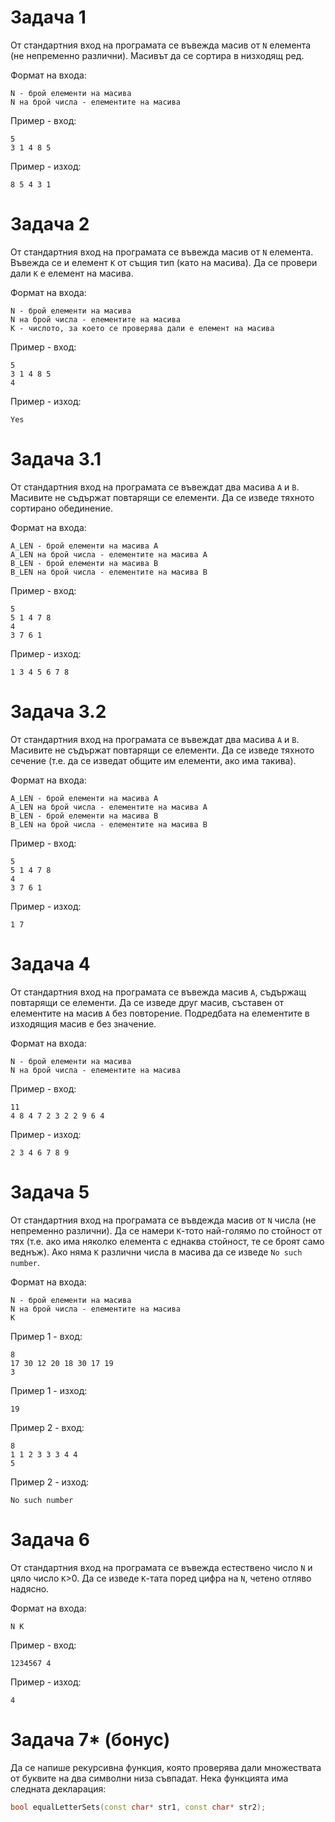 # Задача 1
От стандартния вход на програмата се въвежда масив от `N` елемента (не непременно различни). Масивът да се сортира в низходящ ред.

Формат на входа:
```
N - брой елементи на масива
N на брой числа - елементите на масива
```

Пример - вход:
```
5
3 1 4 8 5
```
Пример - изход:
```
8 5 4 3 1
```

# Задача 2
От стандартния вход на програмата се въвежда масив от `N` елемента. Въвежда се и елемент `K` от същия тип (като на масива). Да се провери дали `K` е елемент на масива.

Формат на входа:
```
N - брой елементи на масива
N на брой числа - елементите на масива
K - числото, за което се проверява дали е елемент на масива
```

Пример - вход:
```
5
3 1 4 8 5
4
```
Пример - изход:
```
Yes
```

# Задача 3.1
От стандартния вход на програмата се въвеждат два масива `A` и `B`. Масивите не съдържат повтарящи се елементи. Да се изведе тяхното сортирано обединение.

Формат на входа:
```
A_LEN - брой елементи на масива A
A_LEN на брой числа - елементите на масива A
B_LEN - брой елементи на масива B
B_LEN на брой числа - елементите на масива B
```

Пример - вход:
```
5
5 1 4 7 8
4
3 7 6 1
```
Пример - изход:
```
1 3 4 5 6 7 8
```

# Задача 3.2
От стандартния вход на програмата се въвеждат два масива `A` и `B`. Масивите не съдържат повтарящи се елементи. Да се изведе тяхното сечение (т.е. да се изведат общите им елементи, ако има такива).

Формат на входа:
```
A_LEN - брой елементи на масива A
A_LEN на брой числа - елементите на масива A
B_LEN - брой елементи на масива B
B_LEN на брой числа - елементите на масива B
```

Пример - вход:
```
5
5 1 4 7 8
4
3 7 6 1
```
Пример - изход:
```
1 7
```

# Задача 4
От стандартния вход на програмата се въвежда масив `A`, съдържащ повтарящи се елементи. Да се изведе друг масив, съставен от елементите на масив `A` без повторение. Подредбата на елементите в изходящия масив е без значение.

Формат на входа:
```
N - брой елементи на масива
N на брой числа - елементите на масива
```

Пример - вход:
```
11
4 8 4 7 2 3 2 2 9 6 4
```
Пример - изход:
```
2 3 4 6 7 8 9
```

# Задача 5
От стандартния вход на програмата се въвдежда масив от `N` числа (не непременно различни). Да се намери `K`-тото най-голямо по стойност от тях (т.е. ако има няколко елемента с еднаква стойност, те се броят само веднъж). Ако няма `K` различни числа в масива да се изведе `No such number`.

Формат на входа:
```
N - брой елементи на масива
N на брой числа - елементите на масива
K
```

Пример 1 - вход:
```
8
17 30 12 20 18 30 17 19
3
```
Пример 1 - изход:
```
19
```

Пример 2 - вход:
```
8
1 1 2 3 3 3 4 4
5
```
Пример 2 - изход:
```
No such number
```

# Задача 6
От стандартния вход на програмата се въвежда естествено число `N` и цяло число `K`>0. Да се изведе `K`-тата поред цифра на `N`, четено отляво надясно.

Формат на входа:
```
N K
```

Пример - вход:
```
1234567 4
```
Пример - изход:
```
4
```

# Задача 7* (бонус)
Да се напише рекурсивна функция, която проверява дали множествата от буквите на два символни низа съвпадат. Нека функцията има следната декларация:
```cpp
bool equalLetterSets(const char* str1, const char* str2);
```
